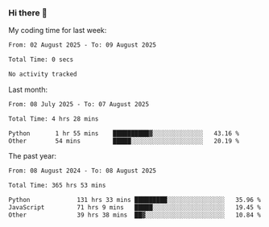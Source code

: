 ### Hi there 👋

My coding time for last week:

<!--START_SECTION:week-->

```txt
From: 02 August 2025 - To: 09 August 2025

Total Time: 0 secs

No activity tracked
```

<!--END_SECTION:week-->

Last month:

<!--START_SECTION:month-->

```txt
From: 08 July 2025 - To: 07 August 2025

Total Time: 4 hrs 28 mins

Python       1 hr 55 mins    ██████████▓░░░░░░░░░░░░░░   43.16 %
Other        54 mins         █████░░░░░░░░░░░░░░░░░░░░   20.19 %
```

<!--END_SECTION:month-->

The past year:

<!--START_SECTION:year-->

```txt
From: 08 August 2024 - To: 08 August 2025

Total Time: 365 hrs 53 mins

Python             131 hrs 33 mins █████████░░░░░░░░░░░░░░░░   35.96 %
JavaScript         71 hrs 9 mins   █████░░░░░░░░░░░░░░░░░░░░   19.45 %
Other              39 hrs 38 mins  ██▓░░░░░░░░░░░░░░░░░░░░░░   10.84 %
```

<!--END_SECTION:year-->
